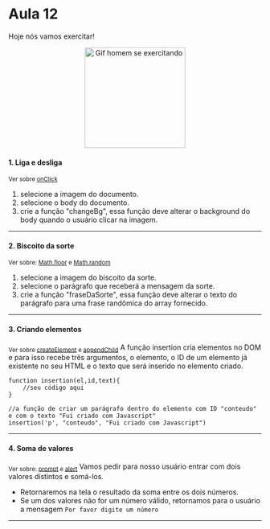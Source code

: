 # Aula 12

Hoje nós vamos exercitar!

<p align="center">
    <img alt="Gif homem se exercitando" src="https://anamaria.uol.com.br/amp-stories/6-dicas-para-treinar-em-casa/assets/11.gif" width=200 />
</p>

#### 1. Liga e desliga
<sub>Ver sobre [onClick](https://www.w3schools.com/tags/ev_onclick.asp)</sub>

1. selecione a imagem do documento.
2. selecione o body do documento. 
3. crie a função "changeBg", essa função deve alterar o background do body quando o usuário clicar na imagem.

---

#### 2. Biscoito da sorte
<sub>Ver sobre: [Math.floor](https://developer.mozilla.org/pt-BR/docs/Web/JavaScript/Reference/Global_Objects/Math/floor) e [Math.random](https://developer.mozilla.org/pt-BR/docs/Web/JavaScript/Reference/Global_Objects/Math/random)</sub>
  
1. selecione a imagem do biscoito da sorte.
2. selecione o parágrafo que receberá a mensagem da sorte.
3. crie a função "fraseDaSorte", essa função deve alterar o texto do parágrafo para uma frase randômica do array fornecido.

---

#### 3. Criando elementos
<sub>Ver sobre [createElement](https://developer.mozilla.org/pt-BR/docs/Web/API/Document/createElement) e [appendChild](https://developer.mozilla.org/pt-BR/docs/Web/API/Node/appendChild)</sub>
A função insertion cria elementos no DOM e para isso recebe três argumentos, o elemento, o ID de um elemento já existente no seu HTML e o texto que será inserido no elemento criado. 

```
function insertion(el,id,text){
    //seu código aqui
}

//a função de criar um parágrafo dentro do elemento com ID "conteudo" e com o texto "Fui criado com Javascript"
insertion('p', "conteudo", "Fui criado com Javascript")
```

---

#### 4. Soma de valores
<sub>Ver sobre: [prompt](https://developer.mozilla.org/pt-BR/docs/Web/API/window/prompt) e [alert](https://developer.mozilla.org/pt-BR/docs/Web/API/Window/alert)</sub>
Vamos pedir para nosso usuário entrar com dois valores distintos e somá-los.

- Retornaremos na tela o resultado da soma entre os dois números.
- Se um dos valores não for um número válido, retornamos para o usuário a mensagem `Por favor digite um número`

---
